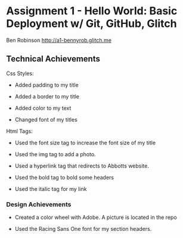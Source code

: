 Assignment 1 - Hello World: Basic Deployment w/ Git, GitHub, Glitch
===


Ben Robinson
http://a1-bennyrob.glitch.me

## Technical Achievements
Css Styles:

- Added padding to my title

- Added a border to my title

- Added color to my text

- Changed font of my titles

Html Tags:

- Used the font size tag to increase the font size of my title

- Used the img tag to add a photo.

- Used a hyperlink tag that redirects to Abbotts website.

- Used the bold tag to bold some headers

- Used the italic tag for my link

### Design Achievements
- Created a color wheel with Adobe. A picture is located in the repo

- Used the Racing Sans One font for my section headers.
